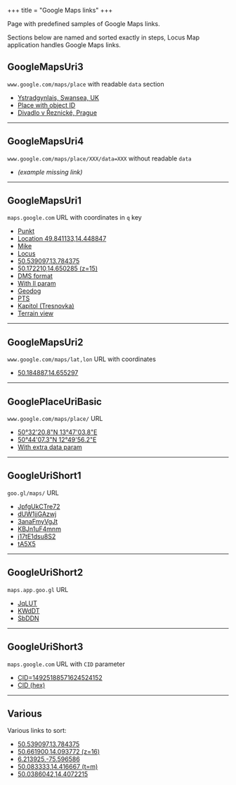 +++
title = "Google Maps links"
+++

Page with predefined samples of Google Maps links.

Sections below are named and sorted exactly in steps, Locus Map application handles Google Maps links.

<!-- more -->

## GoogleMapsUri3
`www.google.com/maps/place` with readable `data` section

- [Ystradgynlais, Swansea, UK](https://www.google.com/maps/place/Ystradgynlais,+Swansea,+UK/data=!4m6!3m5!1s0x486e4fbc27b66a41:0x57169cfeafe6ef85!7e2!8m2!3d51.818641199999995!4d-3.7101838?utm_source=mstt_1)  
- [Place with object ID](https://www.google.com/maps/place//data=!4m2!3m1!1s0x48760521aaebdc4d:0x5d364f36086cfd15?utm_source=mstt_1)  
- [Divadlo v Řeznické, Prague](https://www.google.cz/maps/place/Divadlo+v+Řeznické/@50.0781056,14.4223543,17.75z/data=!4m2!3m1!1s0x0000000000000000:0x8fb038ccf9039204)

---

## GoogleMapsUri4
`www.google.com/maps/place/XXX/data=XXX` without readable `data`

- *(example missing link)*

---

## GoogleMapsUri1
`maps.google.com` URL with coordinates in `q` key

- [Punkt](https://maps.google.com/maps?q=Punkt@51.01958,13.76643)  
- [Location 49.841133,14.448847](http://maps.google.com/maps?q=loc:49.841133,14.448847)  
- [Mike](http://maps.google.com/maps?q=loc:49.97925,8.594759%20(Mike))  
- [Locus](http://maps.google.com/maps?q=Locus@-36.031332,-6.328125)  
- [50.539097,13.784375](https://maps.google.com/maps?f=q&hl=en&q=50.539097,13.784375)  
- [50.172210,14.650285 (z=15)](http://maps.google.com/maps?z=15&mrt=loc&t=p&q=50.172210%2C14.650285)  
- [DMS format](https://maps.google.de/maps?q=50%C2%B044%2707.3%22N+12%C2%B049%2756.2%22E&ll=50.735318,12.832299)  
- [With ll param](http://maps.google.com/maps?q=50.083197,+14.424474&ll=50.083197,+14.324474)  
- [Geodog](http://maps.google.com/maps?q=Geodog@49.2467,20.3037)  
- [PTS](http://maps.google.com/?q=PTS@50.054967,14.458450)  
- [Kapitol (Tresnovka)](http://maps.google.com/?q=Kapitol+(Tresnovka)@50.058867,14.454233)  
- [Terrain view](http://maps.google.com/maps?t=m&q=49.220634+16.647762)

---

## GoogleMapsUri2
`www.google.com/maps/lat,lon` URL with coordinates

- [50.184887,14.655297](https://www.google.com/maps/@50.184887,14.655297)

---

## GooglePlaceUriBasic
`www.google.com/maps/place/` URL

- [50°32'20.8"N 13°47'03.8"E](https://www.google.com/maps/place/50%C2%B032%2720.8%22N+13%C2%B047%2703.8%22E/@50.539097,13.784375,17z)  
- [50°44'07.3"N 12°49'56.2"E](https://www.google.de/maps/place/50%C2%B044%2707.3%22N+12%C2%B049%2756.2%22E/@50.7353704,12.832289,18z)  
- [With extra data param](https://www.google.de/maps/place/50%C2%B044%2707.3%22N+12%C2%B049%2756.2%22E/@50.7353704,12.832289,18z/data=!4m2!3m1!1s0x0:0x0?hl=de)

---

## GoogleUriShort1
`goo.gl/maps/` URL

- [JpfgUkCTre72](https://goo.gl/maps/JpfgUkCTre72)  
- [dUW1jjGAzwj](https://goo.gl/maps/dUW1jjGAzwj)  
- [3anaFmyVgJt](https://goo.gl/maps/3anaFmyVgJt)  
- [KBJn1uF4mnm](https://goo.gl/maps/KBJn1uF4mnm)  
- [j17tE1dsu8S2](https://goo.gl/maps/j17tE1dsu8S2)  
- [tA5X5](https://goo.gl/maps/tA5X5)

---

## GoogleUriShort2
`maps.app.goo.gl` URL

- [JqLUT](https://maps.app.goo.gl/JqLUT)  
- [KWdDT](https://maps.app.goo.gl/KWdDT)  
- [SbDDN](https://maps.app.goo.gl/SbDDN)

---

## GoogleUriShort3
`maps.google.com` URL with `CID` parameter

- [CID=14925188571624524152](https://maps.google.com/?cid=14925188571624524152)  
- [CID (hex)](https://maps.google.com/maps?cid=0xd0cc08029c8a1d9%3A0xc0fe8b07161176b2)

---

## Various
Various links to sort:

- [50.539097,13.784375](https://www.google.com/maps?q=50.539097,13.784375)  
- [50.661900,14.093772 (z=16)](http://maps.google.com/maps?f=q&q=loc:50.661900,14.093772&z=16)  
- [6.213925,-75.596586](http://maps.google.com/maps?f=q&hl=en&q=6.213925,-75.596586&ie=UTF8&z=16&iwloc=addr&om=1)  
- [50.083333,14.416667 (t=m)](http://maps.google.com/maps?ll=50.083333,14.416667&q=loc:50.083333,14.416667&hl=en&t=m&z=12)  
- [50.0386042,14.4072215](http://maps.google.com/maps?ll=50.0386042,14.4072215)

